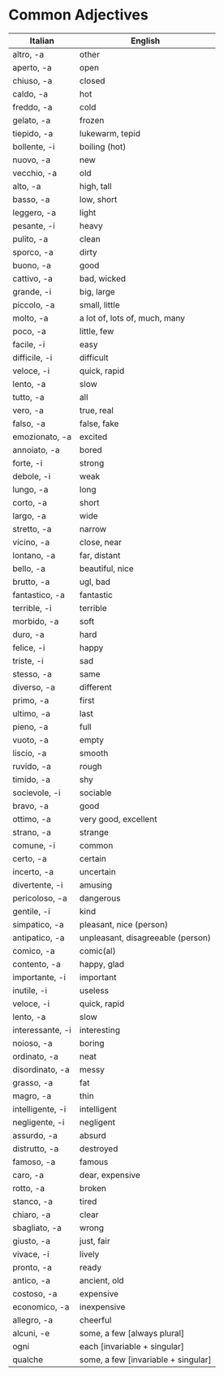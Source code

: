 # Common Adjectives

| Italian | English |
|---|---|
| altro, -a | other |
| aperto, -a | open |
| chiuso, -a | closed |
| caldo, -a | hot |
| freddo, -a | cold |
| gelato, -a | frozen |
| tiepido, -a | lukewarm, tepid |
| bollente, -i | boiling (hot) |
| nuovo, -a | new |
| vecchio, -a | old |
| alto, -a | high, tall |
| basso, -a | low, short |
| leggero, -a | light |
| pesante, -i | heavy |
| pulito, -a | clean |
| sporco, -a | dirty |
| buono, -a | good |
| cattivo, -a | bad, wicked |
| grande, -i | big, large |
| piccolo, -a | small, little |
| molto, -a | a lot of, lots of, much, many |
| poco, -a | little, few |
| facile, -i | easy |
| difficile, -i | difficult |
| veloce, -i | quick, rapid |
| lento, -a | slow |
| tutto, -a | all |
| vero, -a | true, real |
| falso, -a | false, fake |
| emozionato, -a | excited |
| annoiato, -a | bored |
| forte, -i | strong |
| debole, -i | weak |
| lungo, -a | long |
| corto, -a | short |
| largo, -a | wide |
| stretto, -a | narrow |
| vicino, -a | close, near |
| lontano, -a | far, distant |
| bello, -a | beautiful, nice |
| brutto, -a | ugl, bad |
| fantastico, -a | fantastic |
| terrible, -i | terrible |
| morbido, -a | soft |
| duro, -a | hard |
| felice, -i | happy |
| triste, -i | sad |
| stesso, -a | same |
| diverso, -a | different |
| primo, -a | first |
| ultimo, -a | last |
| pieno, -a | full |
| vuoto, -a | empty |
| liscio, -a | smooth |
| ruvido, -a | rough |
| timido, -a | shy |
| socievole, -i | sociable |
| bravo, -a | good |
| ottimo, -a | very good, excellent |
| strano, -a | strange |
| comune, -i | common|
| certo, -a | certain |
| incerto, -a | uncertain |
| divertente, -i | amusing |
| pericoloso, -a | dangerous |
| gentile, -i | kind |
| simpatico, -a | pleasant, nice (person) |
| antipatico, -a | unpleasant, disagreeable (person) |
| comico, -a | comic(al) |
| contento, -a | happy, glad |
| importante, -i | important |
| inutile, -i | useless |
| veloce, -i | quick, rapid |
| lento, -a | slow |
| interessante, -i | interesting |
| noioso, -a | boring |
| ordinato, -a | neat |
| disordinato, -a | messy |
| grasso, -a | fat |
| magro, -a | thin |
| intelligente, -i | intelligent |
| negligente, -i | negligent |
| assurdo, -a | absurd |
| distrutto, -a | destroyed |
| famoso, -a | famous |
| caro, -a | dear, expensive |
| rotto, -a | broken |
| stanco, -a | tired |
| chiaro, -a | clear |
| sbagliato, -a | wrong |
| giusto, -a | just, fair |
| vivace, -i | lively |
| pronto, -a | ready |
| antico, -a | ancient, old |
| costoso, -a |	expensive |
| economico, -a |	inexpensive |
| allegro, -a | cheerful |
| alcuni, -e | some, a few [always plural] |
| ogni | each [invariable + singular]
| qualche | some, a few [invariable + singular]